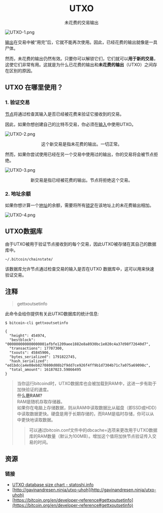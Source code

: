 # <center>UTXO</center>
<center>未花费的交易输出</center>

![UTXO-1.png](img/UTXO-1-svg.png)

[输出](../Transaction%20Data/output/output.md)在交易中被“用完”后，它就不能再次使用。因此，已经花费的输出就像是一具尸体。

然而，未花费的输出仍然有效。只要你可以解锁它们，它们就可以**用于新的交易**，这使它们非常有用。这就是为什么已花费的输出和**未花费的输出**（UTXO）之间存在区别的原因。

## UTXO 在哪里使用？

### 1. 验证交易
[节点](../../../Beginners/How%20Bitcoin%20Works/1.Network/Nodes/Nodes.md)将通过检查其输入是否已经被花费来验证它接收到的交易。

因此，如果你想创建自己的比特币交易，你必须在[输入](../Transaction%20Data/Input/input.md)中使用UTXO。

![UTXO-2.png](img/UTXO-2-svg.png)

<center>这个新交易是指未花费的输出。一切正常。</center>

然而，如果你尝试使用已经在另一个交易中使用过的输出，你的交易将会被节点拒绝。

![UTXO-3.png](img/UTXO-3-svg.png)

<center>新交易是指已经被花费的输出。节点将拒绝这个交易。</center>

### 2. 地址余额

如果你想计算一个[地址](../../Keys/Address/Address.md)的余额，需要将所有[锁定](../Transaction%20Data/output/scriptPubKey/scriptPubKey.md)在该地址上的未花费输出相加。

![UTXO-4.png](img/UTXO-4-svg.png)

## UTXO数据库
由于UTXO被用于验证节点接收到的每个交易，因此UTXO被存储在其自己的数据库中。
```
~/.bitcoin/chainstate/
```
该数据库允许节点通过检查交易的输入是否在UTXO 数据库中，这可以用来快速验证交易。

## 注释
>gettxoutsetinfo

此命令会给你提供有关此UTXO数据库的统计信息:
```
$ bitcoin-cli gettxoutsetinfo

{
  "height": 454974,
  "bestblock": "000000000000000001afbfe1209aee1882e8a8930bc1e020c4a37d98f72640d7",
  "transactions": 17707300,
  "txouts": 45845906,
  "bytes_serialized": 1791822745,
  "hash_serialized": "ed1bdcca4e08eb8270800d08b2f9dd7ce926f4ff9b1d7304b71c7a075a69098c",
  "total_amount": 16187023.59866495
}
```
>当你运行bitcoind时，UTXO数据库也会被加载到RAM中，这进一步有助于加快验证的速度。  
**什么是RAM?**  
RAM是随机存取存储器。  
如果你在电脑上存储数据，则从RAM中读取数据比从磁盘（即SSD或HDD）中读取数据更快。硬盘是用于长期存储的，而RAM是临时存储，你可以从中更快地读取数据。
>>可以通过bitcoin.conf文件中的dbcache=选项来更改用于UTXO数据库的RAM数量（默认为100MB）。增加这个值将加快节点验证传入交易的时间。

## 资源
### 链接
* [UTXO database size chart - statoshi.info](http://statoshi.info/dashboard/db/unspent-transaction-output-set?panelId=8&fullscreen)
* [http://gavinandresen.ninja/utxo-uhoh](http://gavinandresen.ninja/utxo-uhoh)
* [https://bitcoin.org/en/developer-reference#gettxoutsetinfo](https://bitcoin.org/en/developer-reference#gettxoutsetinfo)